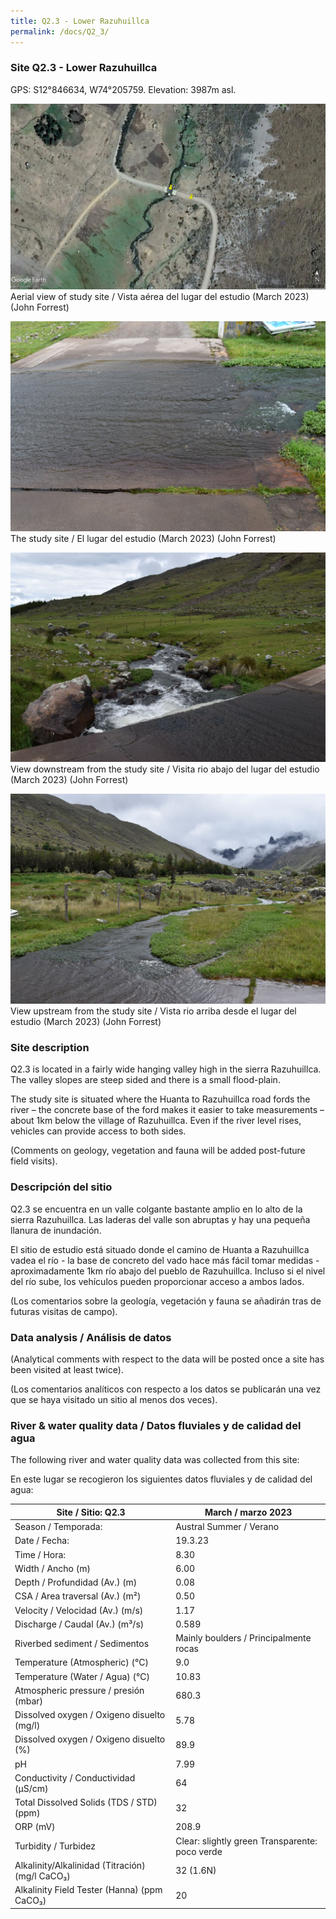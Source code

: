 ```yaml
---
title: Q2.3 - Lower Razuhuillca
permalink: /docs/Q2_3/
---
```



### Site Q2.3 - Lower Razuhuillca

GPS: S12°846634, W74°205759. 
Elevation:  3987m asl.


![Q2.3](/assets/sites/Q2.3.jpg)
Aerial view of study site / Vista aérea del lugar del estudio (March 2023) (John Forrest)


![Q2.3site](/assets/sites/Q2.3site.jpg)
The study site / El lugar del estudio (March 2023) (John Forrest)


![Q2.3downstream](/assets/sites/Q2.3downstream.jpg)
View downstream from the study site / Visita rio abajo del lugar del estudio (March 2023) (John Forrest)


![Q2.3upstream](/assets/sites/Q2.3upstream.jpg)
View upstream from the study site / Vista rio arriba desde el lugar del estudio (March 2023) (John Forrest)


### Site description

Q2.3 is located in a fairly wide hanging valley high in the sierra Razuhuillca. The valley slopes are steep sided and there is a small flood-plain.

The study site is situated where the Huanta to Razuhuillca road fords the river – the concrete base of the ford makes it easier to take measurements – about 1km below the village of Razuhuillca. Even if the river level rises, vehicles can provide access to both sides.

(Comments on geology, vegetation and fauna will be added post-future field visits).

### Descripción del sitio

Q2.3 se encuentra en un valle colgante bastante amplio en lo alto de la sierra Razuhuillca. Las laderas del valle son abruptas y hay una pequeña llanura de inundación.

El sitio de estudio está situado donde el camino de Huanta a Razuhuillca vadea el río - la base de concreto del vado hace más fácil tomar medidas - aproximadamente 1km río abajo del pueblo de Razuhuillca. Incluso si el nivel del río sube, los vehículos pueden proporcionar acceso a ambos lados.

(Los comentarios sobre la geología, vegetación y fauna se añadirán tras de futuras visitas de campo).


### Data analysis / Análisis de datos

(Analytical comments with respect to the data will be posted once a site has been visited at least twice).

(Los comentarios analíticos con respecto a los datos se publicarán una vez que se haya visitado un sitio al menos dos veces).

### River & water quality data / Datos fluviales y de calidad del agua

The following river and water quality data was collected from this site:

En este lugar se recogieron los siguientes datos fluviales y de calidad del agua:

|     Site / Sitio: Q2.3                                   |     March / marzo 2023                                           |
|----------------------------------------------------------|----------------------------------------------------------|
|     Season / Temporada:                                  |     Austral Summer / Verano                              |
|     Date / Fecha:                                        |     19.3.23                                              |
|     Time / Hora:                                         |     8.30                                                 |
|     Width / Ancho (m)                                    |     6.00                                                 |
|     Depth / Profundidad (Av.) (m)                        |     0.08                                                 |
|     CSA / Area traversal (Av.) (m²)                      |     0.50                                                 |
|     Velocity / Velocidad  (Av.) (m/s)                    |     1.17                                                 |
|     Discharge / Caudal (Av.) (m³/s)                      |     0.589                                                |
|     Riverbed sediment / Sedimentos                       |     Mainly boulders / Principalmente rocas               |
|     Temperature (Atmospheric) (°C)                       |     9.0                                                  |
|     Temperature (Water / Agua) (°C)                      |     10.83                                                |
|     Atmospheric pressure / presión (mbar)                |     680.3                                                |
|     Dissolved oxygen /   Oxigeno disuelto (mg/l)         |     5.78                                                 |
|     Dissolved oxygen / Oxigeno disuelto (%)              |     89.9                                                 |
|     pH                                                   |     7.99                                                 |
|     Conductivity / Conductividad (µS/cm)                 |     64                                                   |
|     Total Dissolved Solids (TDS / STD)  (ppm)            |     32                                                   |
|     ORP (mV)                                             |     208.9                                                |
|     Turbidity / Turbidez                                 |     Clear: slightly green Transparente:   poco verde     |
|     Alkalinity/Alkalinidad   (Titración) (mg/l CaCO₃)    |     32 (1.6N)                                            |
|     Alkalinity Field Tester (Hanna) (ppm CaCO₃)          |     20                                                   |

